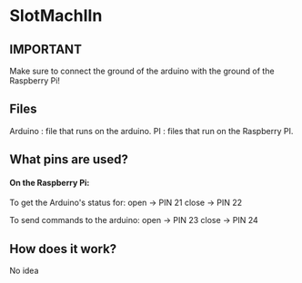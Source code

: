 # SlotMachIIn
## IMPORTANT
Make sure to connect the ground of the arduino with the ground of the Raspberry Pi!

## Files
Arduino : file that runs on the arduino.
PI : files that run on the Raspberry PI.

## What pins are used?

#### On the Raspberry Pi:
To get the Arduino's status for: open  -> PIN 21
				 close -> PIN 22

To send commands to the arduino: open  -> PIN 23
				 close -> PIN 24

## How does it work?
No idea
